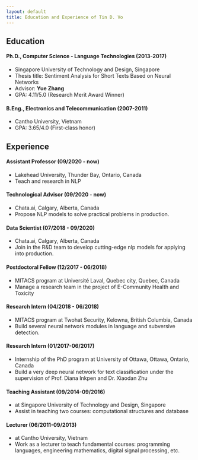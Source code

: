 ```yaml
---
layout: default
title: Education and Experience of Tin D. Vo
---
```


## Education  
#### Ph.D., Computer Science - Language Technologies (2013-2017)
- Singapore University of Technology and Design, Singapore  
- Thesis title: Sentiment Analysis for Short Texts Based on Neural Networks  
- Advisor: __Yue Zhang__  
- GPA: 4.11/5.0 (Research Merit Award Winner)  

#### B.Eng., Electronics and Telecommunication (2007-2011)  
- Cantho University, Vietnam  
- GPA: 3.65/4.0 (First-class honor)  

## Experience  
#### Assistant Professor (09/2020 - now)  
- Lakehead University, Thunder Bay, Ontario, Canada 
- Teach and research in NLP
#### Technological Advisor (09/2020 - now)  
- Chata.ai, Calgary, Alberta, Canada 
- Propose NLP models to solve practical problems in production.  
#### Data Scientist (07/2018 - 09/2020)  
- Chata.ai, Calgary, Alberta, Canada 
- Join in the R&D team to develop cutting-edge nlp models for applying into production.  

#### Postdoctoral Fellow (12/2017 - 06/2018)  
- MITACS program at Université Laval, Quebec city, Quebec, Canada  
- Manage a research team in the project of E-Community Health and Toxicity  

#### Research Intern (04/2018 - 06/2018)
- MITACS program at Twohat Security, Kelowna, British Columbia, Canada  
- Build several neural network modules in language and subversive detection.  

#### Research Intern (01/2017-06/2017)
- Internship of the PhD program at University of Ottawa, Ottawa, Ontario, Canada  
- Build a very deep neural network for text classification under the supervision of  Prof. Diana Inkpen and Dr. Xiaodan Zhu  

#### Teaching Assistant (09/2014-09/2016)  
- at Singapore University of Technology and Design, Singapore  
- Assist in teaching two courses: computational structures and database  

#### Lecturer (06/2011-09/2013)
- at Cantho University, Vietnam  
- Work as a lecturer to teach fundamental courses: programming languages, engineering mathematics, digital signal processing, etc.
